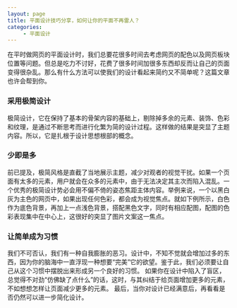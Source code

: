```yaml
---
layout: page
title: 平面设计技巧分享，如何让你的平面不再雷人？
categories:
     - 平面设计
---
```


在平时做网页的平面设计时，我们总要花很多时间去考虑网页的配色以及网页板块位置等问题。但总是吃力不讨好，花费了很多时间加很多东西却反而让自己的页面变得很杂乱。那么有什么方法可以使我们的设计看起来简约又不简单呢？这篇文章也许会帮到你。 
### 采用极简设计
极简设计，它在保持了基本的骨架内容的基础上，剔除掉多余的元素、装饰、色彩和纹理，是通过不断思考而进行化繁为简的设计过程。这样做的结果是突显了主题内容。所以，它是扎根于设计思想根部的概念。
### 少即是多
前已提及，极简风格是直截了当地展示主题，减少对观者的视觉干扰。如果一个页面有太多的元素，用户就会在众多的元素中，由于无法决定其主次而陷入混乱。一个优秀的极简设计势必会用不偏不倚的姿态焦距主体内容。举例来说，一个以黑白灰为主色的网页中，如果出现任何色彩，都会成为视觉焦点。就如下例所示，白色作为底色背景，再加上一点浅色背景，搭配黑色文字，同时有相应配图，配图的色彩表现集中在中心上，这很好的突显了图片文案这一焦点。   
### 让简单成为习惯 
我们不可否认，我们有一种自我膨胀的恶习。设计中，不知不觉就会增加过多的东西，因为你的脑海中一直浮现一种想要“完美”它的欲望。鉴于此，我们必须要让自己从这个习惯中摆脱出来形成另一个良好的习惯。 如果你在设计中陷入了盲区，总觉得不对劲“仿佛缺了点什么”的话，这时，与其纠结于给页面增加更多的元素，不如想想怎样让页面减少更多的元素。 
最后，当你对设计已经满意后，再看看是否仍然可以进一步简化设计。